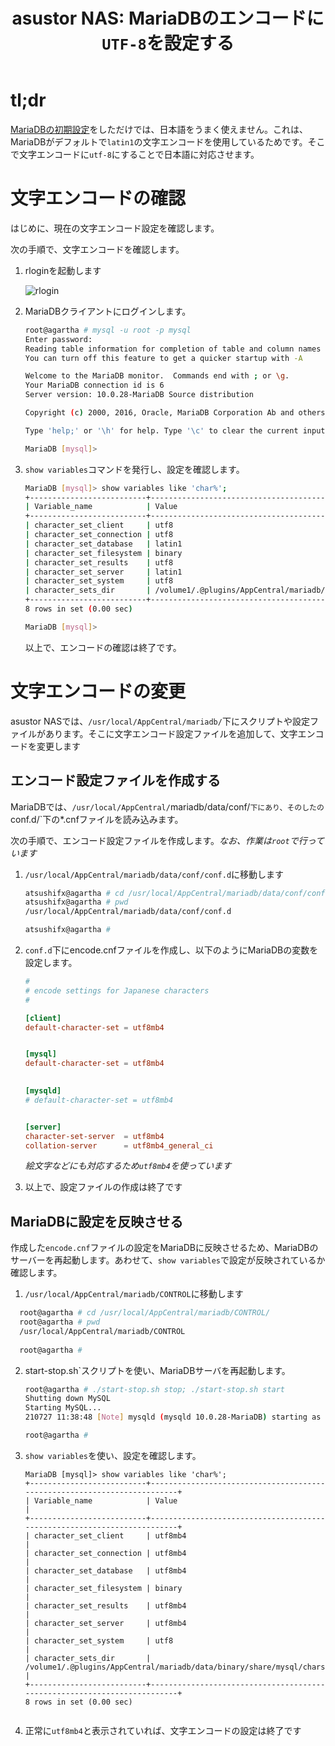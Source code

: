 ﻿---
title: "asustor NAS: MariaDBのエンコードに`UTF-8`を設定する"
emoji: "🍆"
type: "tech"
topics: ["NAS", "MariaDB", "開発環境" ]
published: false

---

# tl;dr

[MariaDBの初期設定](nas-mariadb-initdb.md)をしただけでは、日本語をうまく使えません。これは、MariaDBがデフォルトで`latin1`の文字エンコードを使用しているためです。そこで文字エンコードに`utf-8`にすることで日本語に対応させます。



# 文字エンコードの確認

はじめに、現在の文字エンコード設定を確認します。

次の手順で、文字エンコードを確認します。

1. rloginを起動します

   ![rlogin](https://i.imgur.com/H42JOGZ.jpg)

   

2. MariaDBクライアントにログインします。

   ``` bash
   root@agartha # mysql -u root -p mysql
   Enter password: 
   Reading table information for completion of table and column names
   You can turn off this feature to get a quicker startup with -A
   
   Welcome to the MariaDB monitor.  Commands end with ; or \g.
   Your MariaDB connection id is 6
   Server version: 10.0.28-MariaDB Source distribution
   
   Copyright (c) 2000, 2016, Oracle, MariaDB Corporation Ab and others.
   
   Type 'help;' or '\h' for help. Type '\c' to clear the current input statement.
   
   MariaDB [mysql]>
   ```

   

3. `show variables`コマンドを発行し、設定を確認します。

   ``` bash
   MariaDB [mysql]> show variables like 'char%';
   +--------------------------+-------------------------------------------------------------------------+
   | Variable_name            | Value                                                                   |
   +--------------------------+-------------------------------------------------------------------------+
   | character_set_client     | utf8                                                                    |
   | character_set_connection | utf8                                                                    |
   | character_set_database   | latin1                                                                  |
   | character_set_filesystem | binary                                                                  |
   | character_set_results    | utf8                                                                    |
   | character_set_server     | latin1                                                                  |
   | character_set_system     | utf8                                                                    |
   | character_sets_dir       | /volume1/.@plugins/AppCentral/mariadb/data/binary/share/mysql/charsets/ |
   +--------------------------+-------------------------------------------------------------------------+
   8 rows in set (0.00 sec)
   
   MariaDB [mysql]> 
   ```

   

   以上で、エンコードの確認は終了です。
   

# 文字エンコードの変更

   asustor NASでは、`/usr/local/AppCentral/mariadb/`下にスクリプトや設定ファイルがあります。そこに文字エンコード設定ファイルを追加して、文字エンコードを変更します


## エンコード設定ファイルを作成する


   MariaDBでは、`/usr/local/AppCentral/`mariadb/data/conf/`下にあり、そのしたの`conf.d/`下の*.cnfファイルを読み込みます。

   次の手順で、エンコード設定ファイルを作成します。*なお、作業は`root`で行っています*


1. `/usr/local/AppCentral/mariadb/data/conf/conf.d`に移動します
   
      ``` bash
      atsushifx@agartha # cd /usr/local/AppCentral/mariadb/data/conf/conf.d/
      atsushifx@agartha # pwd
      /usr/local/AppCentral/mariadb/data/conf/conf.d
      
      atsushifx@agartha # 
      ```
      
      


2. `conf.d`下にencode.cnfファイルを作成し、以下のようにMariaDBの変数を設定します。
   
      ``` encode.cnf
      #
      # encode settings for Japanese characters
      #
      
      [client]
      default-character-set = utf8mb4
      
      
      [mysql]
      default-character-set = utf8mb4
      
         
      [mysqld]
      # default-character-set = utf8mb4
      
      
      [server]
      character-set-server  = utf8mb4
      collation-server      = utf8mb4_general_ci
      
      ```
   
      *絵文字などにも対応するため`utf8mb4`を使っています*



3. 以上で、設定ファイルの作成は終了です
   
   



## MariaDBに設定を反映させる


  作成した`encode.cnf`ファイルの設定をMariaDBに反映させるため、MariaDBのサーバーを再起動します。あわせて、`show variables`で設定が反映されているか確認します。

1. `/usr/local/AppCentral/mariadb/CONTROL`に移動します

``` bash
  root@agartha # cd /usr/local/AppCentral/mariadb/CONTROL/
  root@agartha # pwd
  /usr/local/AppCentral/mariadb/CONTROL
  
  root@agartha # 
```



2.  start-stop.sh`スクリプトを使い、MariaDBサーバを再起動します。
   
      ``` bash
      root@agartha # ./start-stop.sh stop; ./start-stop.sh start
      Shutting down MySQL
      Starting MySQL...
      210727 11:38:48 [Note] mysqld (mysqld 10.0.28-MariaDB) starting as process 5578 ...
      
      root@agartha # 
      ```
      
      

3. `show variables`を使い、設定を確認します。
   
      ``` mysql
      MariaDB [mysql]> show variables like 'char%';
      +--------------------------+-------------------------------------------------------------------------+
      | Variable_name            | Value                                                                   |
      +--------------------------+-------------------------------------------------------------------------+
      | character_set_client     | utf8mb4                                                                 |
      | character_set_connection | utf8mb4                                                                 |
      | character_set_database   | utf8mb4                                                                 |
      | character_set_filesystem | binary                                                                  |
      | character_set_results    | utf8mb4                                                                 |
      | character_set_server     | utf8mb4                                                                 |
      | character_set_system     | utf8                                                                    |
      | character_sets_dir       | /volume1/.@plugins/AppCentral/mariadb/data/binary/share/mysql/charsets/ |
      +--------------------------+-------------------------------------------------------------------------+
      8 rows in set (0.00 sec)
      
      
      ```
      
      


4.  正常に`utf8mb4`と表示されていれば、文字エンコードの設定は終了です
   



